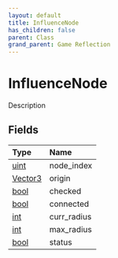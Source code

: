 ```yaml
---
layout: default
title: InfluenceNode
has_children: false
parent: Class
grand_parent: Game Reflection
---
```

# InfluenceNode
Description 

## Fields
| Type | Name |
|:-------------|:--------------|
| [uint](/game-reflection/components/uint.md) | node_index |
| [Vector3](/game-reflection/classes/vector3.md) | origin |
| [bool](/game-reflection/components/bool.md) | checked |
| [bool](/game-reflection/components/bool.md) | connected |
| [int](/game-reflection/enums/int.md) | curr_radius |
| [int](/game-reflection/enums/int.md) | max_radius |
| [bool](/game-reflection/components/bool.md) | status |

